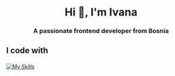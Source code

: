 <h1 align="center">Hi 👋, I'm Ivana</h1>
<h3 align="center">A passionate frontend developer from Bosnia</h3>

###

<h2 align="left">I code with</h2>

###

[![My Skills](https://skillicons.dev/icons?i=js,html,css,react,nextjs,tailwind)](https://skillicons.dev)

